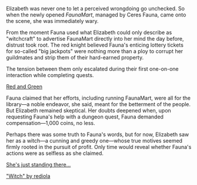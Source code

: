 <!-- title: She's a Witch -->

Elizabeth was never one to let a perceived wrongdoing go unchecked. So when the newly opened _FaunaMart_, managed by Ceres Fauna, came onto the scene, she was immediately wary.

From the moment Fauna used what Elizabeth could only describe as "witchcraft" to advertise FaunaMart directly into her mind the day before, distrust took root. The red knight believed Fauna's enticing lottery tickets for so-called "big jackpots" were nothing more than a ploy to corrupt her guildmates and strip them of their hard-earned property.

The tension between them only escalated during their first one-on-one interaction while completing quests.

[Red and Green](#embed:https://www.youtube.com/live/oVguNTPnDww?t=2921)

Fauna claimed that her efforts, including running FaunaMart, were all for the library—a noble endeavor, she said, meant for the betterment of the people. But Elizabeth remained skeptical. Her doubts deepened when, upon requesting Fauna's help with a dungeon quest, Fauna demanded compensation—1,000 coins, no less.

Perhaps there was some truth to Fauna's words, but for now, Elizabeth saw her as a witch—a cunning and greedy one—whose true motives seemed firmly rooted in the pursuit of profit. Only time would reveal whether Fauna's actions were as selfless as she claimed.

[She's just standing there...](#embed:https://www.youtube.com/live/oVguNTPnDww?feature=shared&t=3589)

["Witch" by rediola](https://x.com/rediosokiut/status/1832178260446474397)
